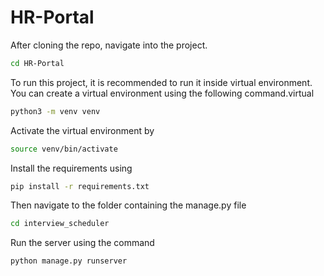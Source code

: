 # HR-Portal

After cloning the repo, navigate into the project.
```sh
cd HR-Portal
```
To run this project, it is recommended to run it inside virtual environment. You can create a virtual environment using the following command.virtual
```sh
python3 -m venv venv
```
Activate the virtual environment by
```sh
source venv/bin/activate
```
Install the requirements using
```sh
pip install -r requirements.txt
```
Then navigate to the folder containing the manage.py file
```sh
cd interview_scheduler
```
Run the server using the command
```sh
python manage.py runserver
```
